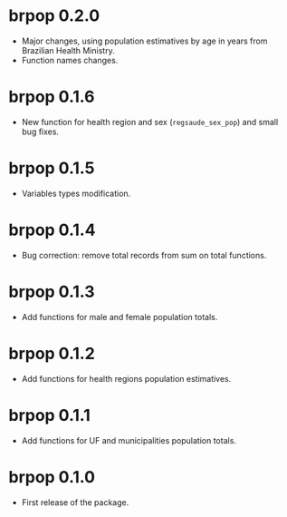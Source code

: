 # brpop 0.2.0

* Major changes, using population estimatives by age in years from Brazilian Health Ministry.
* Function names changes.

# brpop 0.1.6

* New function for health region and sex (`regsaude_sex_pop`) and small bug fixes.

# brpop 0.1.5

* Variables types modification.

# brpop 0.1.4

* Bug correction: remove total records from sum on total functions.

# brpop 0.1.3

* Add functions for male and female population totals.

# brpop 0.1.2

* Add functions for health regions population estimatives.

# brpop 0.1.1

* Add functions for UF and municipalities population totals.

# brpop 0.1.0

* First release of the package.

